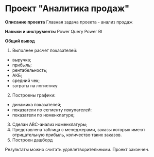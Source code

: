 # Проект "Аналитика продаж"

__Описание проекта__ 
Главная задача проекта  - анализ продаж 

__Навыки и инструменты__
Power Query
Power BI

__Общий вывод__
1. Выполнен расчет показателей:
  * выручка;
  * прибыль;
  * рентабельность;
  * АКБ;
  * средний чек;
  * затраты на логистику
2. Построены графики:
  * динамика показателей;
  * показатели по сегменту покупателей:
  * показатели по номенклатуре;
3. Сделан АВС-анализ номенклатуры;
4. Представлена таблица с менеджерами, заказы которых имеют отрицательную прибыль, количество таких заказов.
5. Построен дашборд

Результаты можно считать удовлетворительными. Проект закончен.
